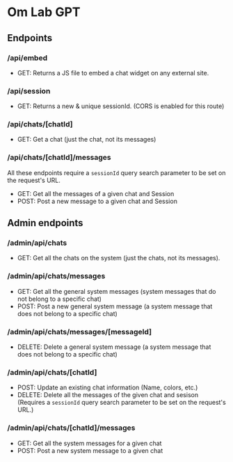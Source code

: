 # Om Lab GPT

## Endpoints

### /api/embed

- GET: Returns a JS file to embed a chat widget on any external site.

### /api/session

- GET: Returns a new & unique sessionId. (CORS is enabled for this route)

### /api/chats/[chatId]

- GET: Get a chat (just the chat, not its messages)

### /api/chats/[chatId]/messages

All these endpoints require a `sessionId` query search parameter to be set on the request's URL.

- GET: Get all the messages of a given chat and Session
- POST: Post a new message to a given chat and Session

## Admin endpoints

### /admin/api/chats

- GET: Get all the chats on the system (just the chats, not its messages).

### /admin/api/chats/messages

- GET: Get all the general system messages (system messages that do not belong to a specific chat)
- POST: Post a new general system message (a system message that does not belong to a specific chat)

### /admin/api/chats/messages/[messageId]

- DELETE: Delete a general system message (a system message that does not belong to a specific chat)

### /admin/api/chats/[chatId]

- POST: Update an existing chat information (Name, colors, etc.)
- DELETE: Delete all the messages of the given chat and sesison (Requires a `sessionId` query search parameter to be set on the request's URL.)

### /admin/api/chats/[chatId]/messages

- GET: Get all the system messages for a given chat
- POST: Post a new system message to a given chat